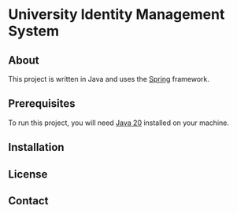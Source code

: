# University Identity Management System

## About
This project is written in Java and uses the [Spring](https://spring.io/) framework.

## Prerequisites
To run this project, you will need
[Java 20](https://www.oracle.com/java/technologies/javase/jdk20-archive-downloads.html)
installed on your machine.

## Installation

## License

## Contact
